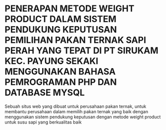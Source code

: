 # PENERAPAN METODE WEIGHT PRODUCT DALAM SISTEM PENDUKUNG KEPUTUSAN PEMILIHAN PAKAN TERNAK SAPI PERAH YANG TEPAT DI PT SIRUKAM KEC. PAYUNG SEKAKI MENGGUNAKAN BAHASA PEMROGRAMAN PHP DAN DATABASE MYSQL
Sebuah situs web yang dibuat untuk perusahaan pakan ternak, untuk membantu perusahaan dalam memilih pakan ternak yang baik dengan menggunakan sistem pendukung keputusan dengan metode weight product untuk susu sapi yang berkualitas baik
